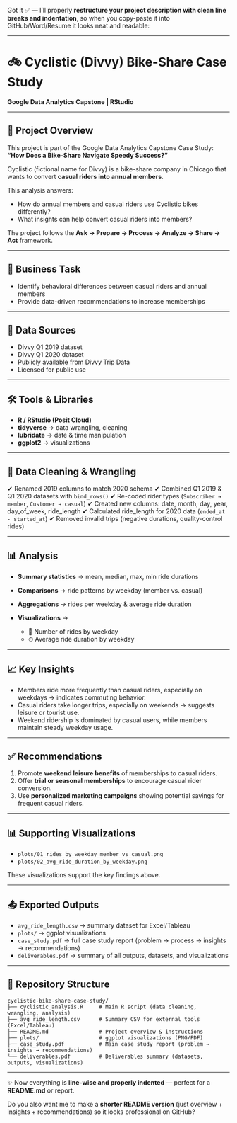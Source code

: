 Got it ✅ — I’ll properly **restructure your project description with clean line breaks and indentation**, so when you copy-paste it into GitHub/Word/Resume it looks neat and readable:

---

# 🚲 Cyclistic (Divvy) Bike-Share Case Study

**Google Data Analytics Capstone | RStudio**

---

## 📌 Project Overview

This project is part of the Google Data Analytics Capstone Case Study:
**“How Does a Bike-Share Navigate Speedy Success?”**

Cyclistic (fictional name for Divvy) is a bike-share company in Chicago that wants to convert **casual riders into annual members**.

This analysis answers:

* How do annual members and casual riders use Cyclistic bikes differently?
* What insights can help convert casual riders into members?

The project follows the **Ask → Prepare → Process → Analyze → Share → Act** framework.

---

## 🎯 Business Task

* Identify behavioral differences between casual riders and annual members
* Provide data-driven recommendations to increase memberships

---

## 📂 Data Sources

* Divvy Q1 2019 dataset
* Divvy Q1 2020 dataset
* Publicly available from Divvy Trip Data
* Licensed for public use

---

## 🛠 Tools & Libraries

* **R / RStudio (Posit Cloud)**
* **tidyverse** → data wrangling, cleaning
* **lubridate** → date & time manipulation
* **ggplot2** → visualizations

---

## 🔄 Data Cleaning & Wrangling

✔ Renamed 2019 columns to match 2020 schema
✔ Combined Q1 2019 & Q1 2020 datasets with `bind_rows()`
✔ Re-coded rider types (`Subscriber → member`, `Customer → casual`)
✔ Created new columns: date, month, day, year, day_of_week, ride_length
✔ Calculated ride_length for 2020 data (`ended_at - started_at`)
✔ Removed invalid trips (negative durations, quality-control rides)

---

## 📊 Analysis

* **Summary statistics** → mean, median, max, min ride durations
* **Comparisons** → ride patterns by weekday (member vs. casual)
* **Aggregations** → rides per weekday & average ride duration
* **Visualizations** →

  * 📅 Number of rides by weekday
  * ⏱ Average ride duration by weekday

---

## 📈 Key Insights

* Members ride more frequently than casual riders, especially on weekdays → indicates commuting behavior.
* Casual riders take longer trips, especially on weekends → suggests leisure or tourist use.
* Weekend ridership is dominated by casual users, while members maintain steady weekday usage.

---

## ✅ Recommendations

1. Promote **weekend leisure benefits** of memberships to casual riders.
2. Offer **trial or seasonal memberships** to encourage casual rider conversion.
3. Use **personalized marketing campaigns** showing potential savings for frequent casual riders.

---

## 📊 Supporting Visualizations

* `plots/01_rides_by_weekday_member_vs_casual.png`
* `plots/02_avg_ride_duration_by_weekday.png`

These visualizations support the key findings above.

---

## 📤 Exported Outputs

* `avg_ride_length.csv` → summary dataset for Excel/Tableau
* `plots/` → ggplot visualizations
* `case_study.pdf` → full case study report (problem → process → insights → recommendations)
* `deliverables.pdf` → summary of all outputs, datasets, and visualizations

---

## 📂 Repository Structure

```
cyclistic-bike-share-case-study/
├── cyclistic_analysis.R     # Main R script (data cleaning, wrangling, analysis)
├── avg_ride_length.csv      # Summary CSV for external tools (Excel/Tableau)
├── README.md                # Project overview & instructions
├── plots/                   # ggplot visualizations (PNG/PDF)
├── case_study.pdf           # Main case study report (problem → insights → recommendations)
└── deliverables.pdf         # Deliverables summary (datasets, outputs, visualizations)
```

---

✨ Now everything is **line-wise and properly indented** — perfect for a **README.md** or report.

Do you also want me to make a **shorter README version** (just overview + insights + recommendations) so it looks professional on GitHub?
